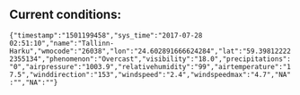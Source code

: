 ## Current conditions: 
 ``` {"timestamp":"1501199458","sys_time":"2017-07-28 02:51:10","name":"Tallinn-Harku","wmocode":"26038","lon":"24.602891666624284","lat":"59.398122222355134","phenomenon":"Overcast","visibility":"18.0","precipitations":"0","airpressure":"1003.9","relativehumidity":"99","airtemperature":"17.5","winddirection":"153","windspeed":"2.4","windspeedmax":"4.7","NA":"","NA":""} ```
